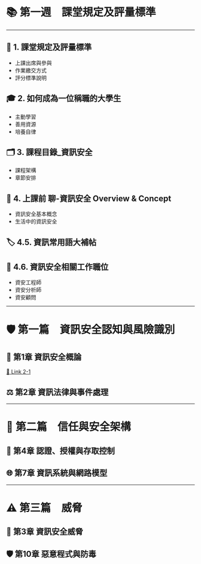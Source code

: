 # 📚 第一週　課堂規定及評量標準

---

## 📝 1. 課堂規定及評量標準

- 上課出席與參與
- 作業繳交方式
- 評分標準說明    

## 🎓 2. 如何成為一位稱職的大學生

- 主動學習
- 善用資源
- 培養自律      

## 🗂️ 3. 課程目錄_資訊安全

- 課程架構
- 章節安排

## 💬 4. 上課前 聊-資訊安全 Overview & Concept

- 資訊安全基本概念
- 生活中的資訊安全    

## 🏷️ 4.5. 資訊常用語大補帖     
  


## 💼 4.6. 資訊安全相關工作職位

- 資安工程師
- 資安分析師
- 資安顧問

---

# 🛡️ 第一篇　資訊安全認知與風險識別

## 📖 第1章 資訊安全概論
[📂 Link 2-1](CH01資訊安全概論.pptx)

## ⚖️ 第2章 資訊法律與事件處理

---

# 🔐 第二篇　信任與安全架構

## 🪪 第4章 認證、授權與存取控制

## 🌐 第7章 資訊系統與網路模型

---

# ⚠️ 第三篇　威脅

## 🦠 第3章 資訊安全威脅

## 🛡️ 第10章 惡意程式與防毒
